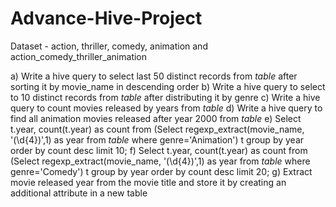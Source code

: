 # Advance-Hive-Project

Dataset - action, thriller, comedy, animation and action_comedy_thriller_animation

a) Write a hive query to select last 50 distinct records from *table* after sorting it by
movie_name in descending order
b) Write a hive query to select to 10 distinct records from *table* after distributing it by genre
c) Write a hive query to count movies released by years from *table*
d) Write a hive query to find all animation movies released after year 2000 from *table*
e) Select t.year, count(t.year) as count from (Select regexp_extract(movie_name, '(\\d{4})',1)
as year from *table* where genre='Animation') t group by year order by count desc limit 10;
f) Select t.year, count(t.year) as count from (Select regexp_extract(movie_name, '(\\d{4})',1)
as year from *table* where genre='Comedy') t group by year order by count desc limit 20;
g) Extract movie released year from the movie title and store it by creating an additional
attribute in a new table
